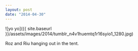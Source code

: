 ```yaml
---
layout: post
date: "2014-04-30"
---
```


![yo yo]({{ site.baseurl }}/assets/images/2014/tumblr_n4v1huemtq1r16syio1_1280.jpg)

Roz and Riu hanging out in the tent.
